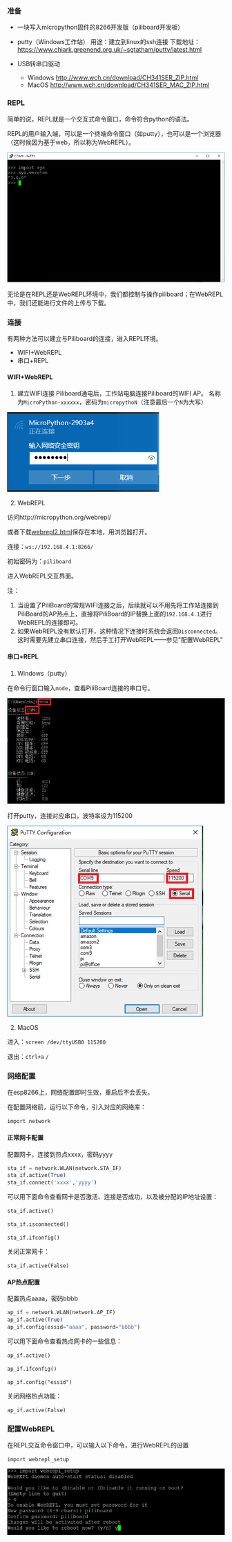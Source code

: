 ### 准备
- 一块写入micropython固件的8266开发版（piliboard开发板）
- putty（Windows工作站）
  用途：建立到linux的ssh连接
  下载地址：https://www.chiark.greenend.org.uk/~sgtatham/putty/latest.html

- USB转串口驱动
  - Windows
http://www.wch.cn/download/CH341SER_ZIP.html
  - MacOS
http://www.wch.cn/download/CH341SER_MAC_ZIP.html

### REPL
简单的说，REPL就是一个交互式命令窗口，命令符合python的语法。

REPL的用户输入端，可以是一个终端命令窗口（如putty），也可以是一个浏览器（这时候因为基于web，所以称为WebREPL）。

![REPL](images/REPL.PNG)

无论是在REPL还是WebREPL环境中，我们都控制与操作piliboard；在WebREPL中，我们还能进行文件的上传与下载。

### 连接

有两种方法可以建立与Piliboard的连接，进入REPL环境。
- WIFI+WebREPL
- 串口+REPL

#### WIFI+WebREPL
1. 建立WIFI连接
  Piliboard通电后，工作站电脑连接Piliboard的WIFI AP。
  名称为`MicroPython-xxxxxx`，密码为`micropythoN`（注意最后一个`N`为大写）

![网络AP连接](images/wifi_ap.PNG)

2. WebREPL

访问http://micropython.org/webrepl/

或者下载[webrepl2.html](webrepl2.html)保存在本地，用浏览器打开。

连接：`ws://192.168.4.1:8266/`

初始密码为：`piliboard`

进入WebREPL交互界面。

注：
1. 当设置了PiliBoard的常规WIFI连接之后，后续就可以不用先将工作站连接到PiliBoard的AP热点上，直接将PiliBoard的IP替换上面的`192.168.4.1`进行WebREPL的连接即可。
2. 如果WebREPL没有默认打开，这种情况下连接时系统会返回`Disconnected`。这时需要先建立串口连接，然后手工打开WebREPL——参见"配置WebREPL"

#### 串口+REPL
1. Windows（putty）

在命令行窗口输入`mode`，查看PiliBoard连接的串口号。

![mode命令](images/mode.PNG)

打开putty，连接对应串口，波特率设为115200

![putty](images/putty.PNG)

2. MacOS

进入：`screen /dev/ttyUSB0 115200`

退出：`ctrl+a` `/`

### 网络配置

在esp8266上，网络配置即时生效，重启后不会丢失。

在配置网络前，运行以下命令，引入对应的网络库：

`import network`

#### 正常网卡配置
配置网卡，连接到热点xxxx，密码yyyy

```python
sta_if = network.WLAN(network.STA_IF)
sta_if.active(True)
sta_if.connect('xxxx','yyyy')
```

可以用下面命令查看网卡是否激活、连接是否成功，以及被分配的IP地址设置：

`sta_if.active()`

`sta_if.isconnected()`

`sta_if.ifconfig()`

关闭正常网卡：

`sta_if.active(False)`

#### AP热点配置
配置热点aaaa，密码bbbb

```python
ap_if = network.WLAN(network.AP_IF)
ap_if.active(True)
ap_if.config(essid="aaaa", password="bbbb")
```

可以用下面命令查看热点网卡的一些信息：

`ap_if.active()`

`ap_if.ifconfig()`

`ap_if.config("essid")`

关闭网络热点功能：

`ap_if.active(False)`

### 配置WebREPL
在REPL交互命令窗口中，可以输入以下命令，进行WebREPL的设置

`import webrepl_setup`

![webrepl_setup](images/webrepl_setup.PNG)
